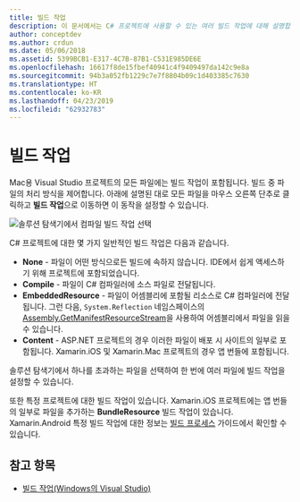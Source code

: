 ```yaml
---
title: 빌드 작업
description: 이 문서에서는 C# 프로젝트에 사용할 수 있는 여러 빌드 작업에 대해 설명합니다.
author: conceptdev
ms.author: crdun
ms.date: 05/06/2018
ms.assetid: 5399BCB1-E317-4C7B-87B1-C531E985DE6E
ms.openlocfilehash: 16617f8de15fbef40941c4f9409497da142c9e8a
ms.sourcegitcommit: 94b3a052fb1229c7e7f8804b09c1d403385c7630
ms.translationtype: HT
ms.contentlocale: ko-KR
ms.lasthandoff: 04/23/2019
ms.locfileid: "62932783"
---
```

# <a name="build-actions"></a>빌드 작업

Mac용 Visual Studio 프로젝트의 모든 파일에는 빌드 작업이 포함됩니다. 빌드 중 파일의 처리 방식을 제어합니다. 아래에 설명된 대로 모든 파일을 마우스 오른쪽 단추로 클릭하고 **빌드 작업**으로 이동하면 이 동작을 설정할 수 있습니다.

![솔루션 탐색기에서 컴파일 빌드 작업 선택](media/projects-and-solutions-image1.png)

C# 프로젝트에 대한 몇 가지 일반적인 빌드 작업은 다음과 같습니다.

* **None** - 파일이 어떤 방식으로든 빌드에 속하지 않습니다. IDE에서 쉽게 액세스하기 위해 프로젝트에 포함되었습니다.
* **Compile** - 파일이 C# 컴파일러에 소스 파일로 전달됩니다.
* **EmbeddedResource** - 파일이 어셈블리에 포함될 리소스로 C# 컴파일러에 전달됩니다. 그런 다음, `System.Reflection` 네임스페이스의 [Assembly.GetManifestResourceStream](https://docs.microsoft.com/dotnet/api/system.reflection.assembly.getmanifestresourcestream)을 사용하여 어셈블리에서 파일을 읽을 수 있습니다.
* **Content** - ASP.NET 프로젝트의 경우 이러한 파일이 배포 시 사이트의 일부로 포함됩니다. Xamarin.iOS 및 Xamarin.Mac 프로젝트의 경우 앱 번들에 포함됩니다.

솔루션 탐색기에서 하나를 초과하는 파일을 선택하여 한 번에 여러 파일에 빌드 작업을 설정할 수 있습니다.

또한 특정 프로젝트에 대한 빌드 작업이 있습니다. Xamarin.iOS 프로젝트에는 앱 번들의 일부로 파일을 추가하는 **BundleResource** 빌드 작업이 있습니다. Xamarin.Android 특정 빌드 작업에 대한 정보는 [빌드 프로세스](/xamarin/android/deploy-test/building-apps/build-process#Build_Actions) 가이드에서 확인할 수 있습니다.

## <a name="see-also"></a>참고 항목

- [빌드 작업(Windows의 Visual Studio)](/visualstudio/ide/build-actions)